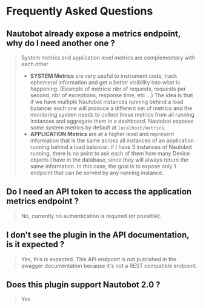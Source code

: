 # Frequently Asked Questions

## Nautobot already expose a metrics endpoint, why do I need another one ?

> System metrics and application level metrics are complementary with each other
> - **SYSTEM Metrics** are very useful to instrument code, track ephemeral information and get a better visibility into what is happening. (Example of metrics: nbr of requests, requests per second, nbr of exceptions, response time, etc ...) The idea is that if we have multiple Nautobot instances running behind a load balancer each one will produce a different set of metrics and the monitoring system needs to collect these metrics from all running instances and aggregate them in a dashboard. Nautobot exposes some system metrics by default at `localhost/metrics`.
> - **APPLICATION Metrics** are at a higher level and represent information that is the same across all instances of an application running behind a load balancer. if I have 3 instances of Nautobot running, there is no point to ask each of them how many Device objects I have in the database, since they will always return the same information. In this case, the goal is to expose only 1 endpoint that can be served by any running instance.

## Do I need an API token to access the application metrics endpoint ? 

> No, currently no authentication is required (or possible).

## I don't see the plugin in the API documentation, is it expected ?

> Yes, this is expected. This API endpoint is not published in the swagger documentation because it's not a REST compatible endpoint.

## Does this plugin support Nautobot 2.0 ?

> Yes
